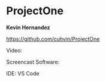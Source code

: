 # ProjectOne
**Kevin Hernandez**

https://github.com/cuhvin/ProjectOne

Video:

Screencast Software: 

IDE: VS Code